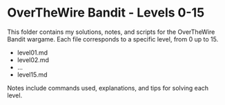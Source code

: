 # OverTheWire Bandit - Levels 0-15

This folder contains my solutions, notes, and scripts for the OverTheWire Bandit wargame.
Each file corresponds to a specific level, from 0 up to 15.

- level01.md
- level02.md
- ...
- level15.md

Notes include commands used, explanations, and tips for solving each level.
